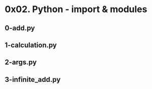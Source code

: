 # 0x02. Python - import & modules
## 0-add.py
## 1-calculation.py
## 2-args.py
## 3-infinite_add.py
